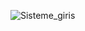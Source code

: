 ![Sisteme_giris](https://user-images.githubusercontent.com/77677458/184890647-8ceecb60-a950-40a8-92e0-09e7860b12f3.png)

